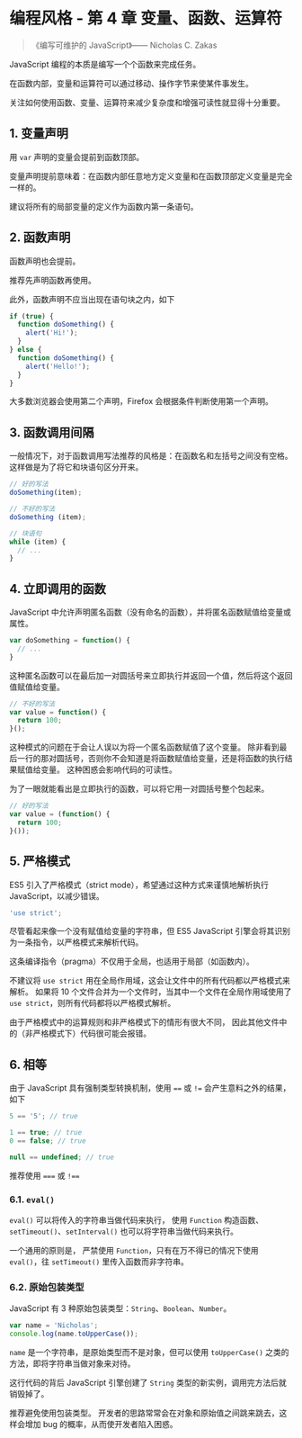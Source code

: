 # 编程风格 - 第 4 章 变量、函数、运算符

>《编写可维护的 JavaScript》—— Nicholas C. Zakas

JavaScript 编程的本质是编写一个个函数来完成任务。

在函数内部，变量和运算符可以通过移动、操作字节来使某件事发生。

关注如何使用函数、变量、运算符来减少复杂度和增强可读性就显得十分重要。

## 1. 变量声明

用 `var` 声明的变量会提前到函数顶部。

变量声明提前意味着：在函数内部任意地方定义变量和在函数顶部定义变量是完全一样的。

建议将所有的局部变量的定义作为函数内第一条语句。

## 2. 函数声明

函数声明也会提前。

推荐先声明函数再使用。

此外，函数声明不应当出现在语句块之内，如下

```javascript
if (true) {
  function doSomething() {
    alert('Hi!');
  }
} else {
  function doSomething() {
    alert('Hello!');
  }
}
```

大多数浏览器会使用第二个声明，Firefox 会根据条件判断使用第一个声明。

## 3. 函数调用间隔

一般情况下，对于函数调用写法推荐的风格是：在函数名和左括号之间没有空格。
这样做是为了将它和块语句区分开来。

```javascript
// 好的写法
doSomething(item);

// 不好的写法
doSomething (item);

// 块语句
while (item) {
  // ...
}
```

## 4. 立即调用的函数

JavaScript 中允许声明匿名函数（没有命名的函数），并将匿名函数赋值给变量或属性。

```javascript
var doSomething = function() {
  // ...
}
```

这种匿名函数可以在最后加一对圆括号来立即执行并返回一个值，然后将这个返回值赋值给变量。

```javascript
// 不好的写法
var value = function() {
  return 100;
}();
```

这种模式的问题在于会让人误以为将一个匿名函数赋值了这个变量。
除非看到最后一行的那对圆括号，否则你不会知道是将函数赋值给变量，还是将函数的执行结果赋值给变量。
这种困惑会影响代码的可读性。

为了一眼就能看出是立即执行的函数，可以将它用一对圆括号整个包起来。

```javascript
// 好的写法
var value = (function() {
  return 100;
}());
```

## 5. 严格模式

ES5 引入了严格模式（strict mode），希望通过这种方式来谨慎地解析执行 JavaScript，以减少错误。

```javascript
'use strict';
```

尽管看起来像一个没有赋值给变量的字符串，但 ES5 JavaScript 引擎会将其识别为一条指令，以严格模式来解析代码。

这条编译指令（pragma）不仅用于全局，也适用于局部（如函数内）。

不建议将 `use strict` 用在全局作用域，这会让文件中的所有代码都以严格模式来解析。
如果将 10 个文件合并为一个文件时，当其中一个文件在全局作用域使用了 `use strict`，则所有代码都将以严格模式解析。

由于严格模式中的运算规则和非严格模式下的情形有很大不同，
因此其他文件中的（非严格模式下）代码很可能会报错。

## 6. 相等

由于 JavaScript 具有强制类型转换机制，使用 `==` 或 `!=` 会产生意料之外的结果，如下

```javascript
5 == '5'; // true

1 == true; // true
0 == false; // true

null == undefined; // true
```

推荐使用 `===` 或 `!==`

### 6.1. `eval()`

`eval()` 可以将传入的字符串当做代码来执行，
使用 `Function` 构造函数、`setTimeout()`、`setInterval()` 也可以将字符串当做代码来执行。

一个通用的原则是，
严禁使用 `Function`，只有在万不得已的情况下使用 `eval()`，往 `setTimeout()` 里传入函数而非字符串。

### 6.2. 原始包装类型

JavaScript 有 3 种原始包装类型：`String`、`Boolean`、`Number`。

```javascript
var name = 'Nicholas';
console.log(name.toUpperCase());
```

`name` 是一个字符串，是原始类型而不是对象，但可以使用 `toUpperCase()` 之类的方法，即将字符串当做对象来对待。

这行代码的背后 JavaScript 引擎创建了 `String` 类型的新实例，调用完方法后就销毁掉了。

推荐避免使用包装类型。
开发者的思路常常会在对象和原始值之间跳来跳去，这样会增加 bug 的概率，从而使开发者陷入困惑。